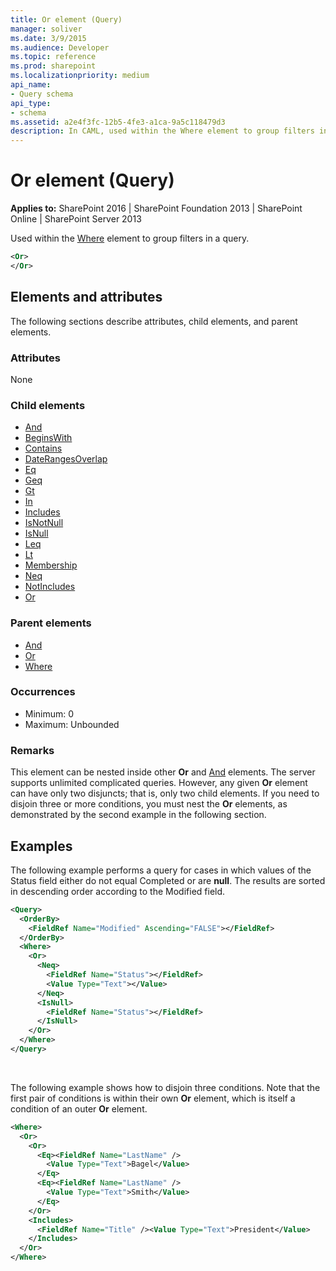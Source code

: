 ```yaml
---
title: Or element (Query)
manager: soliver
ms.date: 3/9/2015
ms.audience: Developer
ms.topic: reference
ms.prod: sharepoint
ms.localizationpriority: medium
api_name:
- Query schema
api_type:
- schema
ms.assetid: a2e4f3fc-12b5-4fe3-a1ca-9a5c118479d3
description: In CAML, used within the Where element to group filters in a query. 
---
```


# Or element (Query)

**Applies to:** SharePoint 2016 | SharePoint Foundation 2013 | SharePoint Online | SharePoint Server 2013
  
Used within the [Where](where-element-query.md) element to group filters in a query. 
  
```XML
<Or>
</Or>
```

## Elements and attributes

The following sections describe attributes, child elements, and parent elements.

### Attributes

None
   
### Child elements

- [And](and-element-query.md)
- [BeginsWith](beginswith-element-query.md)
- [Contains](contains-element-query.md)
- [DateRangesOverlap](daterangesoverlap-element-query.md)
- [Eq](eq-element-query.md)
- [Geq](geq-element-query.md)
- [Gt](gt-element-query.md)
- [In](in-element-query.md)
- [Includes](includes-element-query.md)
- [IsNotNull](isnotnull-element-query.md)
- [IsNull](isnull-element-query.md)
- [Leq](leq-element-query.md)
- [Lt](lt-element-query.md)
- [Membership](membership-element-query.md)
- [Neq](neq-element-query.md)
- [NotIncludes](notincludes-element-query.md)
- [Or](or-element-query.md)
   
### Parent elements

- [And](and-element-query.md)
- [Or](or-element-query.md)
- [Where](where-element-query.md)
   
### Occurrences

- Minimum: 0
- Maximum: Unbounded
   
### Remarks

This element can be nested inside other **Or** and [And](and-element-query.md) elements. The server supports unlimited complicated queries. However, any given **Or** element can have only two disjuncts; that is, only two child elements. If you need to disjoin three or more conditions, you must nest the **Or** elements, as demonstrated by the second example in the following section. 
  
## Examples

The following example performs a query for cases in which values of the Status field either do not equal Completed or are **null**. The results are sorted in descending order according to the Modified field.
  
```XML
<Query>
  <OrderBy>
    <FieldRef Name="Modified" Ascending="FALSE"></FieldRef>
  </OrderBy>
  <Where>
    <Or>
      <Neq>
        <FieldRef Name="Status"></FieldRef>
        <Value Type="Text"></Value>
      </Neq>
      <IsNull>
        <FieldRef Name="Status"></FieldRef>
      </IsNull>
    </Or>
  </Where>
</Query>
```

<br/>

The following example shows how to disjoin three conditions. Note that the first pair of conditions is within their own **Or** element, which is itself a condition of an outer **Or** element. 
  
```XML
<Where>
  <Or>
    <Or>
      <Eq><FieldRef Name="LastName" />
        <Value Type="Text">Bagel</Value>
      </Eq>
      <Eq><FieldRef Name="LastName" />
        <Value Type="Text">Smith</Value>
      </Eq>
    </Or>
    <Includes>
      <FieldRef Name="Title" /><Value Type="Text">President</Value>
    </Includes>
  </Or>
</Where>

```


<br/>


